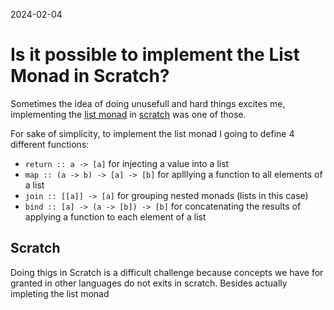 2024-02-04
# Is it possible to implement the List Monad in Scratch?

Sometimes the idea of doing unusefull and hard things excites me, implementing the [list monad](https://en.wikibooks.org/wiki/Haskell/Understanding_monads/List) in [scratch](https://scratch.mit.edu/) was one of those. 


For sake of simplicity, to implement the list monad I going to define 4 different functions:


* ``` return :: a -> [a] ```  for injecting a value into a list
* ``` map :: (a -> b) -> [a] -> [b] ```  for aplllying a function to all elements of a list
*  ``` join :: [[a]] -> [a] ``` for grouping nested monads (lists in this case)
*  ``` bind :: [a] -> (a -> [b]) -> [b] ``` for concatenating the results of applying a function to each element of a list

## Scratch 
Doing thigs in Scratch is a difficult challenge because concepts we have for granted in other languages do not exits in scratch. Besides actually impleting the list monad